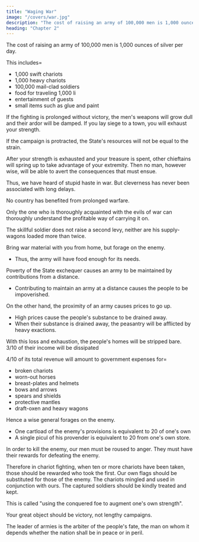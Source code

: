 ```yaml
---
title: "Waging War"
image: "/covers/war.jpg"
description: "The cost of raising an army of 100,000 men is 1,000 ounces of silver per day"
heading: "Chapter 2"
---
```




The cost of raising an army of 100,000 men is 1,000 ounces of silver per day.

This includes= 
- 1,000 swift chariots
- 1,000 heavy chariots
- 100,000 mail-clad soldiers
- food for traveling 1,000 li
- entertainment of guests
- small items such as glue and paint

If the fighting is prolonged without victory, the men's weapons will grow dull and their ardor will be damped. If you lay siege to a town, you will exhaust your strength.

If the campaign is protracted, the State's resources will not be equal to the strain.

After your strength is exhausted and your treasure is spent, other chieftains will spring up to take advantage of your extremity. Then no man, however wise, will be able to avert the consequences that must ensue.

Thus, we have heard of stupid haste in war. But cleverness has never been associated with long delays.

No country has benefited from prolonged warfare.

Only the one who is thoroughly acquainted with the evils of war can thoroughly understand the profitable way of carrying it on.

The skillful soldier does not raise a second levy, neither are his supply-wagons loaded more than twice.

Bring war material with you from home, but forage on the enemy. 
- Thus, the army will have food enough for its needs.

Poverty of the State exchequer causes an army to be maintained by contributions from a distance. 
- Contributing to maintain an army at a distance causes the people to be impoverished.

On the other hand, the proximity of an army causes prices to go up. 
- High prices cause the people's substance to be drained away.
- When their substance is drained away, the peasantry will be afflicted by heavy exactions.

With this loss and exhaustion, the people's homes will be stripped bare. 3/10 of their income will be dissipated

4/10 of its total revenue will amount to government expenses for= 
- broken chariots
- worn-out horses
- breast-plates and helmets
- bows and arrows
- spears and shields
- protective mantles
- draft-oxen and heavy wagons

Hence a wise general forages on the enemy. 
- One cartload of the enemy's provisions is equivalent to 20 of one's own
- A single picul of his provender is equivalent to 20 from one's own store.

In order to kill the enemy, our men must be roused to anger. They must have their rewards for <!-- that there may be advantage from --> defeating the enemy.

Therefore in chariot fighting, when ten or more chariots have been taken, those should be rewarded who took the first. Our own flags should be substituted for those of the enemy. The chariots mingled and used in conjunction with ours. The captured soldiers should be kindly treated and kept.

This is called "using the conquered foe to augment one's own strength".

Your great object should be victory, not lengthy campaigns.

The leader of armies is the arbiter of the people's fate, the man on whom it depends whether the nation shall be in peace or in peril.
